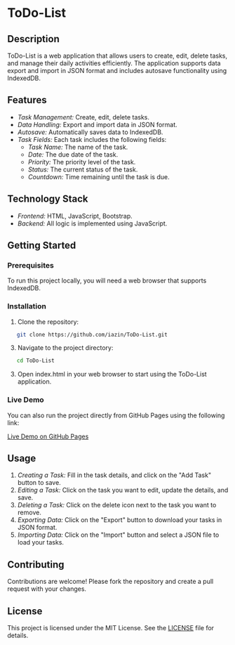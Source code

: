 # ToDo-List

## Description

ToDo-List is a web application that allows users to create, edit, delete tasks, and manage their daily activities efficiently. The application supports data export and import in JSON format and includes autosave functionality using IndexedDB.

## Features

- *Task Management:* Create, edit, delete tasks.
- *Data Handling:* Export and import data in JSON format.
- *Autosave:* Automatically saves data to IndexedDB.
- *Task Fields:* Each task includes the following fields:
  - *Task Name:* The name of the task.
  - *Date:* The due date of the task.
  - *Priority:* The priority level of the task.
  - *Status:* The current status of the task.
  - *Countdown:* Time remaining until the task is due.

## Technology Stack

- *Frontend:* HTML, JavaScript, Bootstrap.
- *Backend:* All logic is implemented using JavaScript.

## Getting Started

### Prerequisites

To run this project locally, you will need a web browser that supports IndexedDB.

### Installation

1. Clone the repository:
```sh
   git clone https://github.com/iazin/ToDo-List.git
```
   
3. Navigate to the project directory:
```sh
   cd ToDo-List
```
   
3. Open index.html in your web browser to start using the ToDo-List application.

### Live Demo

You can also run the project directly from GitHub Pages using the following link:

[Live Demo on GitHub Pages](https://iazin.github.io/ToDo-List/)

## Usage

1. *Creating a Task:* Fill in the task details, and click on the "Add Task" button to save.
2. *Editing a Task:* Click on the task you want to edit, update the details, and save.
3. *Deleting a Task:* Click on the delete icon next to the task you want to remove.
4. *Exporting Data:* Click on the "Export" button to download your tasks in JSON format.
5. *Importing Data:* Click on the "Import" button and select a JSON file to load your tasks.

## Contributing

Contributions are welcome! Please fork the repository and create a pull request with your changes.

## License

This project is licensed under the MIT License. See the [LICENSE](LICENSE) file for details.
